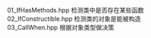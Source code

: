 01_IfHasMethods.hpp      检测类中是否存在某些函数  
02_IfConstructible.hpp   检测类的对象是能被构造  
03_CallWhen.hpp          根据对象类型做决策  

